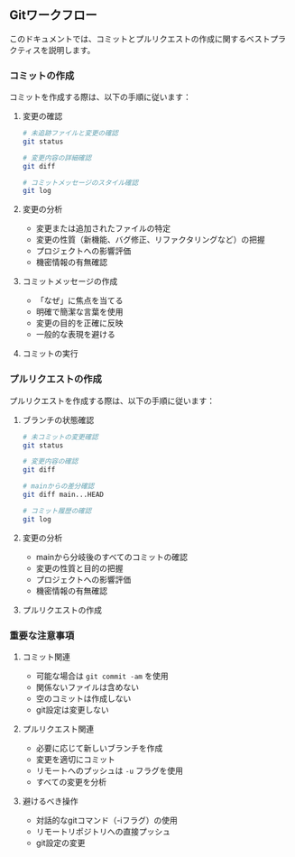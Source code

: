 ## Gitワークフロー

このドキュメントでは、コミットとプルリクエストの作成に関するベストプラクティスを説明します。

### コミットの作成

コミットを作成する際は、以下の手順に従います：

1. 変更の確認
   ```bash
   # 未追跡ファイルと変更の確認
   git status

   # 変更内容の詳細確認
   git diff

   # コミットメッセージのスタイル確認
   git log
   ```

2. 変更の分析
   - 変更または追加されたファイルの特定
   - 変更の性質（新機能、バグ修正、リファクタリングなど）の把握
   - プロジェクトへの影響評価
   - 機密情報の有無確認

3. コミットメッセージの作成
   - 「なぜ」に焦点を当てる
   - 明確で簡潔な言葉を使用
   - 変更の目的を正確に反映
   - 一般的な表現を避ける

4. コミットの実行

### プルリクエストの作成

プルリクエストを作成する際は、以下の手順に従います：

1. ブランチの状態確認
   ```bash
   # 未コミットの変更確認
   git status

   # 変更内容の確認
   git diff

   # mainからの差分確認
   git diff main...HEAD

   # コミット履歴の確認
   git log
   ```

2. 変更の分析
   - mainから分岐後のすべてのコミットの確認
   - 変更の性質と目的の把握
   - プロジェクトへの影響評価
   - 機密情報の有無確認

3. プルリクエストの作成

### 重要な注意事項

1. コミット関連
   - 可能な場合は `git commit -am` を使用
   - 関係ないファイルは含めない
   - 空のコミットは作成しない
   - git設定は変更しない

2. プルリクエスト関連
   - 必要に応じて新しいブランチを作成
   - 変更を適切にコミット
   - リモートへのプッシュは `-u` フラグを使用
   - すべての変更を分析

3. 避けるべき操作
   - 対話的なgitコマンド（-iフラグ）の使用
   - リモートリポジトリへの直接プッシュ
   - git設定の変更
